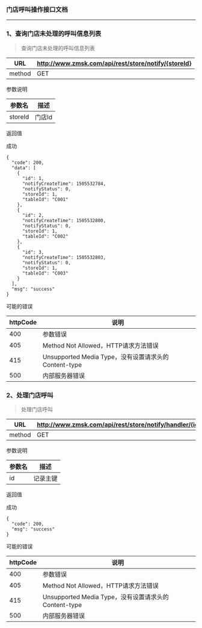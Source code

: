 ### 门店呼叫操作接口文档 ###
---

### 1、查询门店未处理的呼叫信息列表

> 查询门店未处理的呼叫信息列表

|URL|http://www.zmsk.com/api/rest/store/notify/{storeId}|
|---|---|
|method|GET|

参数说明

|参数名|描述|
|---|---|
|storeId|门店Id|

返回值

成功

```
{
  "code": 200,
  "data": [
    {
      "id": 1,
      "notifyCreateTime": 1505532784,
      "notifyStatus": 0,
      "storeId": 1,
      "tableId": "C001"
    },
    {
      "id": 2,
      "notifyCreateTime": 1505532800,
      "notifyStatus": 0,
      "storeId": 1,
      "tableId": "C002"
    },
    {
      "id": 3,
      "notifyCreateTime": 1505532803,
      "notifyStatus": 0,
      "storeId": 1,
      "tableId": "C003"
    }
  ],
  "msg": "success"
}
```

可能的错误

|httpCode|说明|
|---|---|
|400|参数错误|
|405|Method Not Allowed，HTTP请求方法错误|
|415|Unsupported Media Type，没有设置请求头的Content-type|
|500|内部服务器错误|


### 2、处理门店呼叫

> 处理门店呼叫

|URL|http://www.zmsk.com/api/rest/store/notify/handler/{id}|
|---|---|
|method|GET|

参数说明

|参数名|描述|
|---|---|
|id|记录主键|

返回值

成功

```
{
  "code": 200,
  "msg": "success"
}
```

可能的错误

|httpCode|说明|
|---|---|
|400|参数错误|
|405|Method Not Allowed，HTTP请求方法错误|
|415|Unsupported Media Type，没有设置请求头的Content-type|
|500|内部服务器错误|
